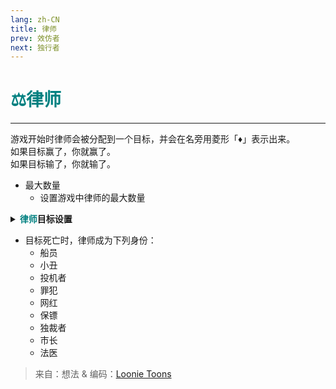 ```yaml
---
lang: zh-CN
title: 律师
prev: 效仿者
next: 独行者
---
```


# <font color="#008080">⚖️<b>律师</b></font><Badge text="Benign" type="tip" vertical="middle"/>

***

游戏开始时律师会被分配到一个目标，并会在名旁用菱形「♦」表示出来。<br>
如果目标赢了，你就赢了。<br>
如果目标输了，你就输了。

- 最大数量
  - 设置游戏中律师的最大数量

<details>
<summary><b><font color=#008080>律师</font>目标设置</b></summary>

- 目标可能为内鬼阵营
  - <font color=green>开</font>：律师可以将这个阵营的玩家设为目标
  - <font color=red>关</font>：律师不能将这个阵营的玩家设为目标
- 目标可能为带刀<font color=#7f8c8d>中立</font>
  - <font color=green>开</font>：律师可以将这个阵营的玩家设为目标
  - <font color=red>关</font>：律师不能将这个阵营的玩家设为目标
- 目标可能为船员阵营
  - <font color=green>开</font>：律师可以将这个阵营的玩家设为目标
  - <font color=red>关</font>：律师不能将这个阵营的玩家设为目标
- 目标可能为巫师阵营
  - <font color=green>开</font>：律师可以将这个阵营的玩家设为目标
  - <font color=red>关</font>：律师不能将这个阵营的玩家设为目标
- 目标可能为小丑
  - <font color=green>开</font>：律师可以将这个身份设为目标
  - <font color=red>关</font>：律师不能将这个身份设为目标
- 了解目标的身份
  - <font color=green>开</font>：律师知道目标的身份
  - <font color=red>关</font>：律师不知道目标的身份
- 目标知道他的律师
  - <font color=green>开</font>：目标知道谁是他的律师
  - <font color=red>关</font>：目标不知道谁是他的律师

</details>

- 目标死亡时，律师成为下列身份：
  - 船员
  - 小丑
  - 投机者
  - 罪犯
  - 网红
  - 保镖
  - 独裁者
  - 市长
  - 法医

> 来自：想法 & 编码：[Loonie Toons](https://github.com/Loonie-Toons)

